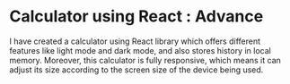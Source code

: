 <h1>Calculator using React : Advance</h1>
<p>I have created a calculator using React library which offers different features like light mode and dark mode, and also stores history in local memory. Moreover, this calculator is fully responsive, which means it can adjust its size according to the screen size of the device being used.</p>
